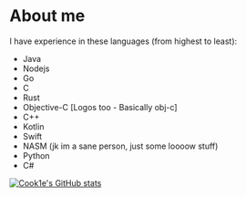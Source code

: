 # About me
I have experience in these languages (from highest to least):
* Java
* Nodejs
* Go
* C
* Rust
* Objective-C [Logos too - Basically obj-c]
* C++
* Kotlin
* Swift
* NASM (jk im a sane person, just some loooow stuff)
* Python
* C#

[![Cook1e's GitHub stats](https://github-readme-stats.vercel.app/api?username=legendary-cookie)](https://github.com/anuraghazra/github-readme-stats)

